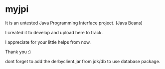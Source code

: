 # myjpi
It is an untested Java Programming Interface project. (Java Beans)

I created it to develop and upload here to track.

I appreciate for your little helps from now.

Thank you :)

dont forget to add the derbyclient.jar from jdk/db to use database package.
